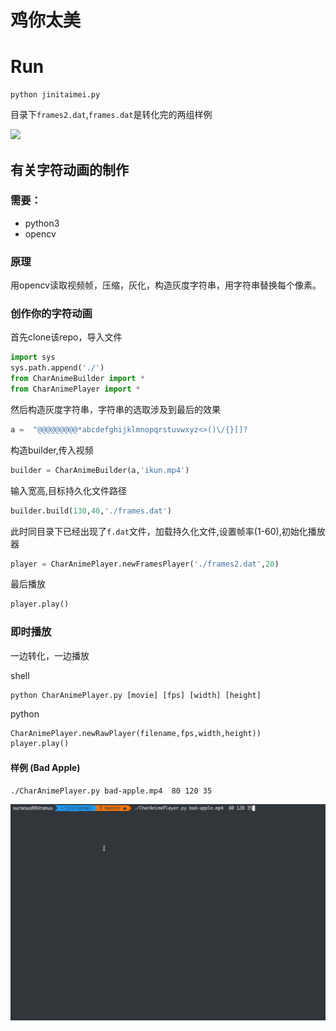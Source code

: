 # 鸡你太美

# Run
```
python jinitaimei.py
```

目录下`frames2.dat`,`frames.dat`是转化完的两组样例

![](demo.gif)

## 有关字符动画的制作
### 需要：
 - python3
 - opencv

### 原理
用opencv读取视频帧，压缩，灰化，构造灰度字符串，用字符串替换每个像素。

### 创作你的字符动画
首先clone该repo，导入文件
```python
import sys
sys.path.append('./')
from CharAnimeBuilder import *
from CharAnimePlayer import *
```

然后构造灰度字符串，字符串的选取涉及到最后的效果
```python
a =  "@@@@@@@@@*abcdefghijklmnopqrstuvwxyz<>()\/{}[]?   
```

构造builder,传入视频
```python
builder = CharAnimeBuilder(a,'ikun.mp4') 
```

输入宽高,目标持久化文件路径
```python
builder.build(130,40,'./frames.dat')
```

此时同目录下已经出现了`f.dat`文件，加载持久化文件,设置帧率(1-60),初始化播放器
```python
player = CharAnimePlayer.newFramesPlayer('./frames2.dat',20)
```
最后播放
```python
player.play()
```

### 即时播放
一边转化，一边播放

shell
```shell
python CharAnimePlayer.py [movie] [fps] [width] [height]
```

python
```python
CharAnimePlayer.newRawPlayer(filename,fps,width,height))
player.play()
```

#### 样例 (Bad Apple)
```
./CharAnimePlayer.py bad-apple.mp4  80 120 35
```
![](demo2.gif)